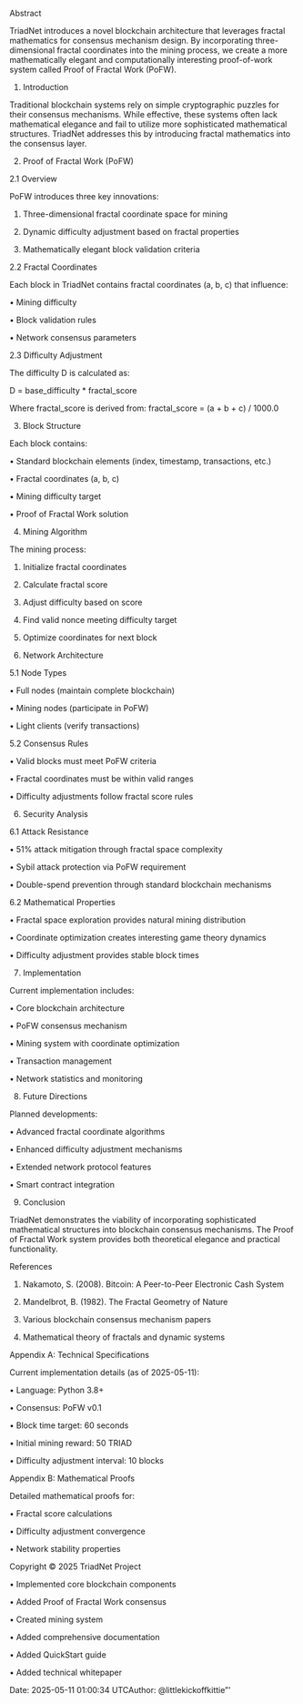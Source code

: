 Abstract

TriadNet introduces a novel blockchain architecture that leverages fractal mathematics for consensus mechanism design. By incorporating three-dimensional fractal coordinates into the mining process, we create a more mathematically elegant and computationally interesting proof-of-work system called Proof of Fractal Work (PoFW).

1. Introduction

Traditional blockchain systems rely on simple cryptographic puzzles for their consensus mechanisms. While effective, these systems often lack mathematical elegance and fail to utilize more sophisticated mathematical structures. TriadNet addresses this by introducing fractal mathematics into the consensus layer.

2. Proof of Fractal Work (PoFW)

2.1 Overview

PoFW introduces three key innovations:

1. Three-dimensional fractal coordinate space for mining

2. Dynamic difficulty adjustment based on fractal properties

3. Mathematically elegant block validation criteria

2.2 Fractal Coordinates

Each block in TriadNet contains fractal coordinates (a, b, c) that influence:

• Mining difficulty

• Block validation rules

• Network consensus parameters

2.3 Difficulty Adjustment

The difficulty D is calculated as:

D = base_difficulty * fractal_score

Where fractal_score is derived from:
fractal_score = (a + b + c) / 1000.0

3. Block Structure

Each block contains:

• Standard blockchain elements (index, timestamp, transactions, etc.)

• Fractal coordinates (a, b, c)

• Mining difficulty target

• Proof of Fractal Work solution

4. Mining Algorithm

The mining process:

1. Initialize fractal coordinates

2. Calculate fractal score

3. Adjust difficulty based on score

4. Find valid nonce meeting difficulty target

5. Optimize coordinates for next block

5. Network Architecture

5.1 Node Types

• Full nodes (maintain complete blockchain)

• Mining nodes (participate in PoFW)

• Light clients (verify transactions)

5.2 Consensus Rules

• Valid blocks must meet PoFW criteria

• Fractal coordinates must be within valid ranges

• Difficulty adjustments follow fractal score rules

6. Security Analysis

6.1 Attack Resistance

• 51% attack mitigation through fractal space complexity

• Sybil attack protection via PoFW requirement

• Double-spend prevention through standard blockchain mechanisms

6.2 Mathematical Properties

• Fractal space exploration provides natural mining distribution

• Coordinate optimization creates interesting game theory dynamics

• Difficulty adjustment provides stable block times

7. Implementation

Current implementation includes:

• Core blockchain architecture

• PoFW consensus mechanism

• Mining system with coordinate optimization

• Transaction management

• Network statistics and monitoring

8. Future Directions

Planned developments:

• Advanced fractal coordinate algorithms

• Enhanced difficulty adjustment mechanisms

• Extended network protocol features

• Smart contract integration

9. Conclusion

TriadNet demonstrates the viability of incorporating sophisticated mathematical structures into blockchain consensus mechanisms. The Proof of Fractal Work system provides both theoretical elegance and practical functionality.

References

1. Nakamoto, S. (2008). Bitcoin: A Peer-to-Peer Electronic Cash System

2. Mandelbrot, B. (1982). The Fractal Geometry of Nature

3. Various blockchain consensus mechanism papers

4. Mathematical theory of fractals and dynamic systems

Appendix A: Technical Specifications

Current implementation details (as of 2025-05-11):

• Language: Python 3.8+

• Consensus: PoFW v0.1

• Block time target: 60 seconds

• Initial mining reward: 50 TRIAD

• Difficulty adjustment interval: 10 blocks

Appendix B: Mathematical Proofs

Detailed mathematical proofs for:

• Fractal score calculations

• Difficulty adjustment convergence

• Network stability properties



Copyright © 2025 TriadNet Project

• Implemented core blockchain components

• Added Proof of Fractal Work consensus

• Created mining system

• Added comprehensive documentation

• Added QuickStart guide

• Added technical whitepaper

Date: 2025-05-11 01:00:34 UTCAuthor: @littlekickoffkittie”’
